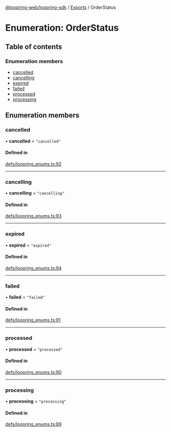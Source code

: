 [@loopring-web/loopring-sdk](../README.md) / [Exports](../modules.md) / OrderStatus

# Enumeration: OrderStatus

## Table of contents

### Enumeration members

- [cancelled](OrderStatus.md#cancelled)
- [cancelling](OrderStatus.md#cancelling)
- [expired](OrderStatus.md#expired)
- [failed](OrderStatus.md#failed)
- [processed](OrderStatus.md#processed)
- [processing](OrderStatus.md#processing)

## Enumeration members

### cancelled

• **cancelled** = `"cancelled"`

#### Defined in

[defs/loopring_enums.ts:92](https://github.com/Loopring/loopring_sdk/blob/c031084/src/defs/loopring_enums.ts#L92)

___

### cancelling

• **cancelling** = `"cancelling"`

#### Defined in

[defs/loopring_enums.ts:93](https://github.com/Loopring/loopring_sdk/blob/c031084/src/defs/loopring_enums.ts#L93)

___

### expired

• **expired** = `"expired"`

#### Defined in

[defs/loopring_enums.ts:94](https://github.com/Loopring/loopring_sdk/blob/c031084/src/defs/loopring_enums.ts#L94)

___

### failed

• **failed** = `"failed"`

#### Defined in

[defs/loopring_enums.ts:91](https://github.com/Loopring/loopring_sdk/blob/c031084/src/defs/loopring_enums.ts#L91)

___

### processed

• **processed** = `"processed"`

#### Defined in

[defs/loopring_enums.ts:90](https://github.com/Loopring/loopring_sdk/blob/c031084/src/defs/loopring_enums.ts#L90)

___

### processing

• **processing** = `"processing"`

#### Defined in

[defs/loopring_enums.ts:89](https://github.com/Loopring/loopring_sdk/blob/c031084/src/defs/loopring_enums.ts#L89)
